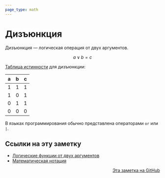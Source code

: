 ```yaml
---
page_type: math
---
```


# Дизъюнкция

Дизъюнкция — логическая операция от двух аргументов.

$$
a \lor b = c
$$

[Таблица истинности](20221124151116.md) для дизъюнкции:

| a | b | c |
|---|---|---|
| 1 | 1 | 1 |
| 1 | 0 | 1 |
| 0 | 1 | 1 |
| 0 | 0 | 0 |

В языках программирования обычно представлена операторами `or` или `|`.

## Ссылки на эту заметку

* [Логические функции от двух аргументов](20221120111921.md)
* [Математическая нотация](20221031225417.md)


<p v-pre style="text-align: right">
  <a href="https://github.com/Kverde/algorithms/blob/main/source/20221120111257.md">
  Эта заметка на GitHub
  </a>
</p>
